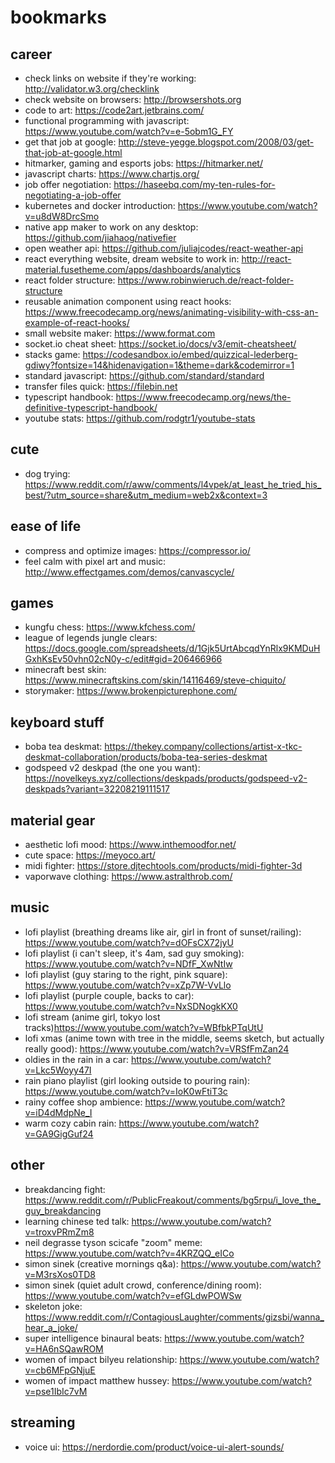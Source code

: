 # bookmarks

## career

- check links on website if they're working: http://validator.w3.org/checklink
- check website on browsers: http://browsershots.org
- code to art: https://code2art.jetbrains.com/
- functional programming with javascript: https://www.youtube.com/watch?v=e-5obm1G_FY
- get that job at google: http://steve-yegge.blogspot.com/2008/03/get-that-job-at-google.html
- hitmarker, gaming and esports jobs: https://hitmarker.net/
- javascript charts: https://www.chartjs.org/
- job offer negotiation: https://haseebq.com/my-ten-rules-for-negotiating-a-job-offer
- kubernetes and docker introduction: https://www.youtube.com/watch?v=u8dW8DrcSmo
- native app maker to work on any desktop: https://github.com/jiahaog/nativefier
- open weather api: https://github.com/juliajcodes/react-weather-api
- react everything website, dream website to work in: http://react-material.fusetheme.com/apps/dashboards/analytics
- react folder structure: https://www.robinwieruch.de/react-folder-structure
- reusable animation component using react hooks: https://www.freecodecamp.org/news/animating-visibility-with-css-an-example-of-react-hooks/
- small website maker: https://www.format.com
- socket.io cheat sheet: https://socket.io/docs/v3/emit-cheatsheet/
- stacks game: https://codesandbox.io/embed/quizzical-lederberg-gdiwy?fontsize=14&hidenavigation=1&theme=dark&codemirror=1
- standard javascript: https://github.com/standard/standard
- transfer files quick: https://filebin.net
- typescript handbook: https://www.freecodecamp.org/news/the-definitive-typescript-handbook/
- youtube stats: https://github.com/rodgtr1/youtube-stats

## cute

- dog trying: https://www.reddit.com/r/aww/comments/l4vpek/at_least_he_tried_his_best/?utm_source=share&utm_medium=web2x&context=3
## ease of life

- compress and optimize images: https://compressor.io/
- feel calm with pixel art and music: http://www.effectgames.com/demos/canvascycle/

## games

- kungfu chess: https://www.kfchess.com/
- league of legends jungle clears: https://docs.google.com/spreadsheets/d/1Gjk5UrtAbcqdYnRlx9KMDuHGxhKsEv50vhn02cN0y-c/edit#gid=206466966
- minecraft best skin: https://www.minecraftskins.com/skin/14116469/steve-chiquito/
- storymaker: https://www.brokenpicturephone.com/

## keyboard stuff

- boba tea deskmat: https://thekey.company/collections/artist-x-tkc-deskmat-collaboration/products/boba-tea-series-deskmat
- godspeed v2 deskpad (the one you want): https://novelkeys.xyz/collections/deskpads/products/godspeed-v2-deskpads?variant=32208219111517

## material gear

- aesthetic lofi mood: https://www.inthemoodfor.net/
- cute space: https://meyoco.art/
- midi fighter: https://store.djtechtools.com/products/midi-fighter-3d
- vaporwave clothing: https://www.astralthrob.com/

## music 

- lofi playlist (breathing dreams like air, girl in front of sunset/railing): https://www.youtube.com/watch?v=dOFsCX72jyU
- lofi playlist (i can't sleep, it's 4am, sad guy smoking): https://www.youtube.com/watch?v=NDfF_XwNtIw
- lofi playlist (guy staring to the right, pink square): https://www.youtube.com/watch?v=xZp7W-VvLlo
- lofi playlist (purple couple, backs to car): https://www.youtube.com/watch?v=NxSDNogkKX0
- lofi stream (anime girl, tokyo lost tracks)https://www.youtube.com/watch?v=WBfbkPTqUtU
- lofi xmas (anime town with tree in the middle, seems sketch, but actually really good): https://www.youtube.com/watch?v=VRSfFmZan24
- oldies in the rain in a car: https://www.youtube.com/watch?v=Lkc5Woyy47I
- rain piano playlist (girl looking outside to pouring rain): https://www.youtube.com/watch?v=IoK0wFtiT3c
- rainy coffee shop ambience: https://www.youtube.com/watch?v=iD4dMdpNe_I
- warm cozy cabin rain: https://www.youtube.com/watch?v=GA9GigGuf24

## other

- breakdancing fight: https://www.reddit.com/r/PublicFreakout/comments/bg5rpu/i_love_the_guy_breakdancing
- learning chinese ted talk: https://www.youtube.com/watch?v=troxvPRmZm8
- neil degrasse tyson scicafe "zoom" meme: https://www.youtube.com/watch?v=4KRZQQ_eICo
- simon sinek (creative mornings q&a): https://www.youtube.com/watch?v=M3rsXos0TD8
- simon sinek (quiet adult crowd, conference/dining room): https://www.youtube.com/watch?v=efGLdwPOWSw
- skeleton joke: https://www.reddit.com/r/ContagiousLaughter/comments/gizsbi/wanna_hear_a_joke/
- super intelligence binaural beats: https://www.youtube.com/watch?v=HA6nSQawROM
- women of impact bilyeu relationship: https://www.youtube.com/watch?v=cb6MFpGNjuE
- women of impact matthew hussey: https://www.youtube.com/watch?v=pse1IbIc7vM

## streaming

- voice ui: https://nerdordie.com/product/voice-ui-alert-sounds/